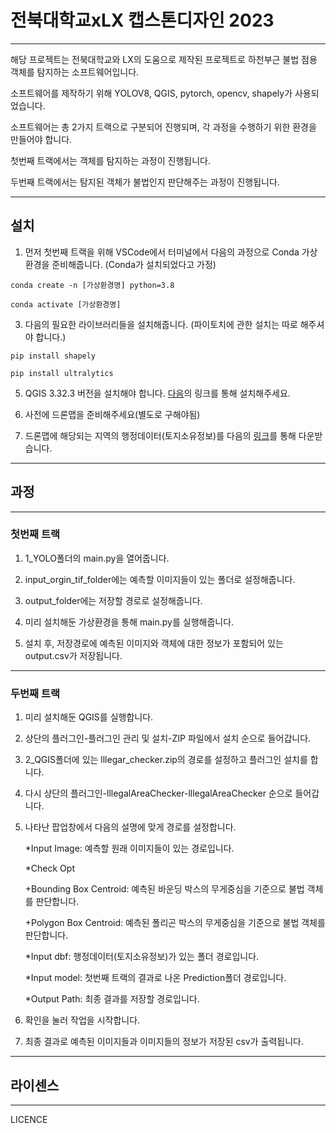 # 전북대학교xLX 캡스톤디자인 2023

---
해당 프로젝트는 전북대학교와 LX의 도움으로 제작된 프로젝트로 하천부근 불법 점용 객체를 탐지하는 소프트웨어입니다.

소프트웨어를 제작하기 위해 YOLOV8, QGIS, pytorch, opencv, shapely가 사용되었습니다.

소프트웨어는 총 2가지 트랙으로 구분되어 진행되며, 각 과정을 수행하기 위한 환경을 만들어야 합니다.

첫번째 트랙에서는 객체를 탐지하는 과정이 진행됩니다.

두번째 트랙에서는 탐지된 객체가 불법인지 판단해주는 과정이 진행됩니다.

---
## 설치
1. 먼저 첫번째 트랙을 위해 VSCode에서 터미널에서 다음의 과정으로 Conda 가상환경을 준비해줍니다. (Conda가 설치되었다고 가정)

```"
conda create -n [가상환경명] python=3.8
```
```"
conda activate [가상환경명]
```
   
3. 다음의 필요한 라이브러리들을 설치해줍니다. (파이토치에 관한 설치는 따로 해주셔야 합니다.)

```"
pip install shapely
```
```"
pip install ultralytics
```
   
5. QGIS 3.32.3 버전을 설치해야 합니다. [다음](https://download.qgis.org/downloads/)의 링크를 통해 설치해주세요.
   
6. 사전에 드론맵을 준비해주세요(별도로 구해야됨)
   
7. 드론맵에 해당되는 지역의 행정데이터(토지소유정보)를 다음의 [링크](http://openapi.nsdi.go.kr/nsdi/index.do)를 통해 다운받습니다.
   
---
## 과정
---

### 첫번째 트랙

1. 1_YOLO폴더의 main.py을 열어줍니다.

2. input_orgin_tif_folder에는 예측할 이미지들이 있는 폴더로 설정해줍니다.

3. output_folder에는 저장할 경로로 설정해줍니다.

4. 미리 설치해둔 가상환경을 통해 main.py를 실행해줍니다.

5. 설치 후, 저장경로에 예측된 이미지와 객체에 대한 정보가 포함되어 있는 output.csv가 저장됩니다.
   
---
### 두번째 트랙

1. 미리 설치해둔 QGIS를 실행합니다.

2. 상단의 플러그인-플러그인 관리 및 설치-ZIP 파일에서 설치 순으로 들어갑니다.

3. 2_QGIS폴더에 있는 lllegar_checker.zip의 경로를 설정하고 플러그인 설치를 합니다.

4. 다시 상단의 플러그인-lllegalAreaChecker-lllegalAreaChecker 순으로 들어갑니다.

5. 나타난 팝업창에서 다음의 설명에 맞게 경로를 설정합니다.
   
   *Input Image: 예측할 원래 이미지들이 있는 경로입니다.
   
   *Check Opt
   
      +Bounding Box Centroid: 예측된 바운딩 박스의 무게중심을 기준으로 불법 객체를 판단합니다.
   
      +Polygon Box Centroid: 예측된 폴리곤 박스의 무게중심을 기준으로 불법 객체를 판단합니다.
   
   *Input dbf: 행정데이터(토지소유정보)가 있는 폴더 경로입니다.
   
   *Input model: 첫번째 트랙의 결과로 나온 Prediction폴더 경로입니다.
   
   *Output Path: 최종 결과를 저장할 경로입니다.

6. 확인을 눌러 작업을 시작합니다.

7. 최종 결과로 예측된 이미지들과 이미지들의 정보가 저장된 csv가 출력됩니다.

---
## 라이센스
---
LICENCE
